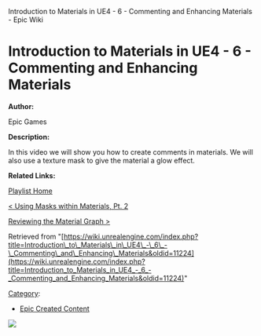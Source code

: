 Introduction to Materials in UE4 - 6 - Commenting and Enhancing Materials - Epic Wiki                    

Introduction to Materials in UE4 - 6 - Commenting and Enhancing Materials
=========================================================================

  

**Author:**

Epic Games

**Description:**

In this video we will show you how to create comments in materials. We will also use a texture mask to give the material a glow effect.

**Related Links:**

[Playlist Home](/Category:Epic_Video_Playlists "Category:Epic Video Playlists")

[< Using Masks within Materials, Pt. 2](/Introduction_to_Materials_in_UE4_-_5_-_Using_Masks_within_Materials,_Pt._2 "Introduction to Materials in UE4 - 5 - Using Masks within Materials, Pt. 2")

[Reviewing the Material Graph >](/Introduction_to_Materials_in_UE4_-_7_-_Reviewing_the_Material_Graph "Introduction to Materials in UE4 - 7 - Reviewing the Material Graph")

Retrieved from "[https://wiki.unrealengine.com/index.php?title=Introduction\_to\_Materials\_in\_UE4\_-\_6\_-\_Commenting\_and\_Enhancing\_Materials&oldid=11224](https://wiki.unrealengine.com/index.php?title=Introduction_to_Materials_in_UE4_-_6_-_Commenting_and_Enhancing_Materials&oldid=11224)"

[Category](/Special:Categories "Special:Categories"):

*   [Epic Created Content](/Category:Epic_Created_Content "Category:Epic Created Content")

  ![](https://tracking.unrealengine.com/track.png)